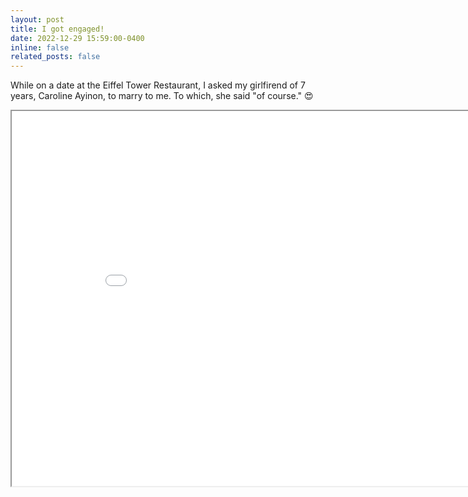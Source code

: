 ```yaml
---
layout: post
title: I got engaged!
date: 2022-12-29 15:59:00-0400
inline: false
related_posts: false
---
```


While on a date at the Eiffel Tower Restaurant, I asked my girlfirend of 7 years, Caroline Ayinon, to marry to me. To which, she said "of course." :heart_eyes:

<iframe src="../../assets/img/Engagement.jpg" scrolling="no" style=" width: 900px; height: 600px;  overflow: hidden;" ></iframe>